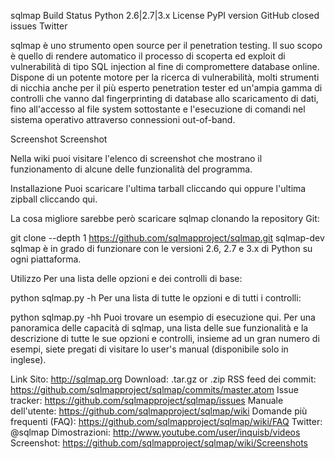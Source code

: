 sqlmap
Build Status Python 2.6|2.7|3.x License PyPI version GitHub closed issues Twitter

sqlmap è uno strumento open source per il penetration testing. Il suo scopo è quello di rendere automatico il processo di scoperta ed exploit di vulnerabilità di tipo SQL injection al fine di compromettere database online. Dispone di un potente motore per la ricerca di vulnerabilità, molti strumenti di nicchia anche per il più esperto penetration tester ed un'ampia gamma di controlli che vanno dal fingerprinting di database allo scaricamento di dati, fino all'accesso al file system sottostante e l'esecuzione di comandi nel sistema operativo attraverso connessioni out-of-band.

Screenshot
Screenshot

Nella wiki puoi visitare l'elenco di screenshot che mostrano il funzionamento di alcune delle funzionalità del programma.

Installazione
Puoi scaricare l'ultima tarball cliccando qui oppure l'ultima zipball cliccando qui.

La cosa migliore sarebbe però scaricare sqlmap clonando la repository Git:

git clone --depth 1 https://github.com/sqlmapproject/sqlmap.git sqlmap-dev
sqlmap è in grado di funzionare con le versioni 2.6, 2.7 e 3.x di Python su ogni piattaforma.

Utilizzo
Per una lista delle opzioni e dei controlli di base:

python sqlmap.py -h
Per una lista di tutte le opzioni e di tutti i controlli:

python sqlmap.py -hh
Puoi trovare un esempio di esecuzione qui. Per una panoramica delle capacità di sqlmap, una lista delle sue funzionalità e la descrizione di tutte le sue opzioni e controlli, insieme ad un gran numero di esempi, siete pregati di visitare lo user's manual (disponibile solo in inglese).

Link
Sito: http://sqlmap.org
Download: .tar.gz or .zip
RSS feed dei commit: https://github.com/sqlmapproject/sqlmap/commits/master.atom
Issue tracker: https://github.com/sqlmapproject/sqlmap/issues
Manuale dell'utente: https://github.com/sqlmapproject/sqlmap/wiki
Domande più frequenti (FAQ): https://github.com/sqlmapproject/sqlmap/wiki/FAQ
Twitter: @sqlmap
Dimostrazioni: http://www.youtube.com/user/inquisb/videos
Screenshot: https://github.com/sqlmapproject/sqlmap/wiki/Screenshots
